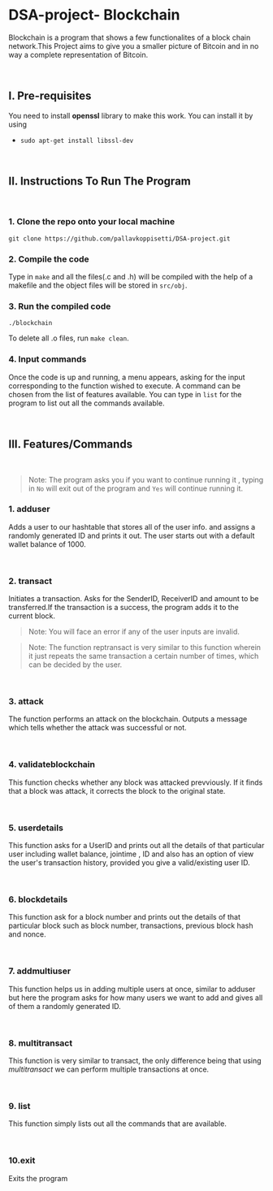 # DSA-project- Blockchain

Blockchain is a program that shows a few functionalites of a block chain network.This Project aims to give you a smaller picture of Bitcoin and in no way a complete
representation of Bitcoin.

&nbsp;

## I. Pre-requisites

You need to install **openssl** library to make this work.
You can install it by using

- `sudo apt-get install libssl-dev`

&nbsp;
## II. Instructions To Run The Program

<br>

### 1. Clone the repo onto your local machine
```
git clone https://github.com/pallavkoppisetti/DSA-project.git
```

### 2. Compile the code
Type in `make` and all the files(.c and .h) will be compiled with the help of a makefile and the object files will be stored in `src/obj`.


### 3. Run the compiled code
```
./blockchain
```
To delete all .o files, run `make clean`.


### 4. Input commands
Once the code is up and running, a menu appears, asking for the input corresponding to the function wished to execute. A command can be chosen from the list of features available.
You can type in `list` for the program to list out all the commands available.

&nbsp;
## III. Features/Commands
<br>

>  Note: The program asks you if you want to continue running it , typing in `No` will exit out of the program and `Yes` will continue running it.

### 1. adduser
Adds a user to our hashtable that stores all of the user info. and assigns a randomly generated ID and prints it out.
The user starts out with a default wallet balance of 1000.

<br>

### 2. transact
Initiates a transaction. Asks for the SenderID, ReceiverID and amount to be transferred.If the transaction is a success, the program adds it to the current block.

> Note: You will face an error if any of the user inputs are invalid.

> Note: The function reptransact is very similar to this function wherein it just repeats the same transaction a certain number of times, which can be decided by the user.

<br>

### 3. attack

The function performs an attack on the blockchain. Outputs a message which tells whether the attack was successful or not.

<br>

### 4. validateblockchain

This function checks whether any block was attacked prevviously. If it finds that a block was attack, it corrects the block to the original state.

<br>

### 5. userdetails
This function asks for a UserID and prints out all the details of that particular user including wallet balance, jointime , ID and also has an option of view the user's transaction history, provided you give a valid/existing user ID.

<br>

### 6. blockdetails
This function ask for a block number and prints out the details of that particular block such as block number, transactions, previous block hash and nonce.

<br>

### 7. addmultiuser
This function helps us in adding multiple users at once, similar to adduser but here the program asks for how many users we want to add and gives all of them a randomly generated ID.

<br>

### 8. multitransact
This function is very similar to transact, the only difference being that using *multitransact* we can perform multiple transactions at once.

<br>

### 9. list
This function simply lists out all the commands that are available.

<br>

### 10.exit
Exits the program

&nbsp;
